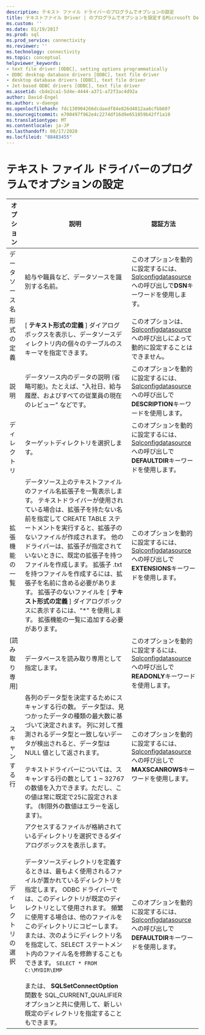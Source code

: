 ```yaml
---
description: テキスト ファイル ドライバーのプログラムでオプションの設定
title: テキストファイル Driver | のプログラムでオプションを設定するMicrosoft Docs
ms.custom: ''
ms.date: 01/19/2017
ms.prod: sql
ms.prod_service: connectivity
ms.reviewer: ''
ms.technology: connectivity
ms.topic: conceptual
helpviewer_keywords:
- text file driver [ODBC], setting options programmatically
- ODBC desktop database drivers [ODBC], text file driver
- desktop database drivers [ODBC], text file driver
- Jet-based ODBC drivers [ODBC], text file driver
ms.assetid: cbde2ca1-5d4e-4444-a371-a72f3ac4d92a
author: David-Engel
ms.author: v-daenge
ms.openlocfilehash: fdc130904266dcdaedf84e826d4812aa6cfbb607
ms.sourcegitcommit: e700497f962e4c2274df16d9e651059b42ff1a10
ms.translationtype: MT
ms.contentlocale: ja-JP
ms.lasthandoff: 08/17/2020
ms.locfileid: "88483455"
---
```

# <a name="setting-options-programmatically-for-the-text-file-driver"></a>テキスト ファイル ドライバーのプログラムでオプションの設定

|オプション|説明|認証方法|  
|------------|-----------------|------------|  
|データ ソース名|給与や職員など、データソースを識別する名前。|このオプションを動的に設定するには、 [Sqlconfigdatasource](../../odbc/microsoft/sqlconfigdatasource-text-file-driver.md)への呼び出しで**DSN**キーワードを使用します。|  
|形式の定義|[ **テキスト形式の定義** ] ダイアログボックスを表示し、データソースディレクトリ内の個々のテーブルのスキーマを指定できます。|このオプションは、 [Sqlconfigdatasource](../../odbc/microsoft/sqlconfigdatasource-text-file-driver.md)への呼び出しによって動的に設定することはできません。|  
|説明|データソース内のデータの説明 (省略可能)。たとえば、"入社日、給与履歴、およびすべての従業員の現在のレビュー" などです。|このオプションを動的に設定するには、 [Sqlconfigdatasource](../../odbc/microsoft/sqlconfigdatasource-text-file-driver.md)への呼び出しで**DESCRIPTION**キーワードを使用します。|  
|ディレクトリ|ターゲットディレクトリを選択します。|このオプションを動的に設定するには、 [Sqlconfigdatasource](../../odbc/microsoft/sqlconfigdatasource-text-file-driver.md)への呼び出しで**DEFAULTDIR**キーワードを使用します。|  
|拡張機能の一覧|データソース上のテキストファイルのファイル名拡張子を一覧表示します。 テキストドライバーが使用されている場合は、拡張子を持たない名前を指定して CREATE TABLE ステートメントを実行すると、拡張子のないファイルが作成されます。 他のドライバーは、拡張子が指定されていないときに、既定の拡張子を持つファイルを作成します。 拡張子 .txt を持つファイルを作成するには、拡張子を名前に含める必要があります。 拡張子のないファイルを [ **テキスト形式の定義** ] ダイアログボックスに表示するには、"*" を使用します。 拡張機能の一覧に追加する必要があります。|このオプションを動的に設定するには、 [Sqlconfigdatasource](../../odbc/microsoft/sqlconfigdatasource-text-file-driver.md)への呼び出しで**EXTENSIONS**キーワードを使用します。|  
|[読み取り専用]|データベースを読み取り専用として指定します。|このオプションを動的に設定するには、 [Sqlconfigdatasource](../../odbc/microsoft/sqlconfigdatasource-text-file-driver.md)への呼び出しで**READONLY**キーワードを使用します。|  
|スキャンする行|各列のデータ型を決定するためにスキャンする行の数。 データ型は、見つかったデータの種類の最大数に基づいて決定されます。 列に対して推測されるデータ型と一致しないデータが検出されると、データ型は NULL 値として返されます。<br /><br /> テキストドライバーについては、スキャンする行の数として 1 ~ 32767 の数値を入力できます。ただし、この値は常に既定で25に設定されます。 (制限外の数値はエラーを返します)。|このオプションを動的に設定するには、 [Sqlconfigdatasource](../../odbc/microsoft/sqlconfigdatasource-text-file-driver.md)への呼び出しで**MAXSCANROWS**キーワードを使用します。|  
|ディレクトリの選択|アクセスするファイルが格納されているディレクトリを選択できるダイアログボックスを表示します。<br /><br /> データソースディレクトリを定義するときは、最もよく使用されるファイルが置かれているディレクトリを指定します。 ODBC ドライバーでは、このディレクトリが既定のディレクトリとして使用されます。 頻繁に使用する場合は、他のファイルをこのディレクトリにコピーします。 または、次のようにディレクトリ名を指定して、SELECT ステートメント内のファイル名を修飾することもできます。 `SELECT * FROM C:\MYDIR\EMP`<br /><br /> または、 **SQLSetConnectOption** 関数を SQL_CURRENT_QUALIFIER オプションと共に使用して、新しい既定のディレクトリを指定することもできます。|このオプションを動的に設定するには、 [Sqlconfigdatasource](../../odbc/microsoft/sqlconfigdatasource-text-file-driver.md)への呼び出しで**DEFAULTDIR**キーワードを使用します。|
